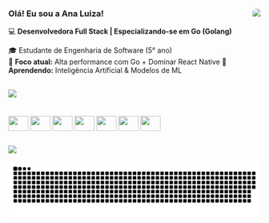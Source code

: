 ### Olá! Eu sou a Ana Luiza! <img align="right"  height="145" style="border-radius:50px;" src="https://i.pinimg.com/originals/7a/c7/1e/7ac71e72373b0fb270b3a6d72e44eea3.gif"> <br/>

💻 **Desenvolvedora Full Stack | Especializando-se em Go (Golang)**  

🎓 Estudante de Engenharia de Software (5° ano)  
🚀 **Foco atual:** Alta performance com Go + Dominar React Native 
🌱 **Aprendendo:** Inteligência Artificial & Modelos de ML   



##

<div align="left">
   <img height="180em" src="https://github-readme-stats.vercel.app/api/top-langs/?username=analuizataveira&layout=compact&langs_count=8&theme=dracula"/>
</div>

<br/>

<div style="display: inline_block"><br>
	<img align="center" height="30" width="40" src="https://cdn.jsdelivr.net/gh/devicons/devicon/icons/java/java-original.svg">
	<img align="center" height="30" width="40" src="https://cdn.jsdelivr.net/gh/devicons/devicon/icons/javascript/javascript-original.svg">
	<img align="center" height="30" width="40" src="https://cdn.jsdelivr.net/gh/devicons/devicon/icons/typescript/typescript-original.svg">
  <img align="center" height="30" width="40" src="https://cdn.jsdelivr.net/gh/devicons/devicon/icons/react/react-original.svg" />
  <img align="center" height="30" width="40" src="https://cdn.jsdelivr.net/gh/devicons/devicon@latest/icons/python/python-original.svg" />
  <img align="center" height="30" width="40" src="https://cdn.jsdelivr.net/gh/devicons/devicon@latest/icons/go/go-original.svg" />
  <img align="center" height="30" width="40" src="https://cdn.jsdelivr.net/gh/devicons/devicon@latest/icons/postgresql/postgresql-original.svg" />
          
          
          
</div>
  
  ##
 
<div> 
  <a href="https://www.linkedin.com/in/analuizataveira" target="_blank"><img src="https://img.shields.io/badge/-LinkedIn-%230077B5?style=for-the-badge&logo=linkedin&logoColor=white" target="_blank"></a> 
 
  ![Snake animation](https://github.com/analuizataveira/analuizataveira/blob/output/github-contribution-grid-snake-dark.svg)
 
</div>
